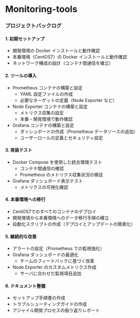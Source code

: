 # Monitoring-tools

### **プロジェクトバックログ**

#### **1. 初期セットアップ**
- 開発環境の Docker インストールと動作確認
- 本番環境（CentOS7）の Docker インストールと動作確認
- ネットワーク構成の設計（コンテナ間通信を確立）

#### **2. ツールの導入**
- Prometheus コンテナの構築と設定
  - YAML 設定ファイルの作成
  - 必要なターゲットの定義（Node Exporter など）
- Node Exporter コンテナの構築と設定
  - メトリクス収集の設定
  - 本番・開発環境で動作確認
- Grafana コンテナの構築と設定
  - ダッシュボードの作成（Prometheus データソースの追加）
  - ユーザーロールの定義とセキュリティ設定

#### **3. 実装テスト**
- Docker Compose を使用した統合環境テスト
  - コンテナ間通信の確認
  - Prometheus のメトリクス収集状況の検証
- Grafana ダッシュボード表示テスト
  - メトリクスの可視化確認

#### **4. 本番環境への移行**
- CentOS7でのすべてのコンテナのデプロイ
- 開発環境から本番環境へのデータ移行手順の確立
- 自動化スクリプトの作成（デプロイとアップデートの簡素化）

#### **5. 継続的な改善**
- アラートの設定（Prometheus での監視強化）
- Grafana ダッシュボードの最適化
  - チームのフィードバックに基づく改善
- Node Exporter のカスタムメトリクス作成
  - サーバに合わせた監視項目追加

#### **6. ドキュメント整備**
- セットアップ手順書の作成
- トラブルシューティングガイドの作成
- アジャイル開発プロセスの振り返りレポート
